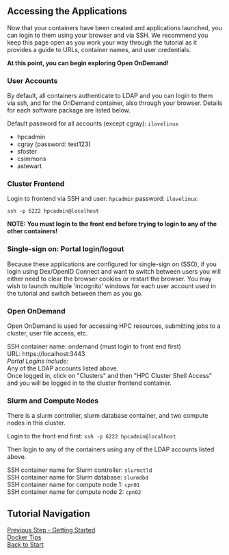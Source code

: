 ## Accessing the Applications

Now that your containers have been created and applications launched, you can login to them using your browser and via SSH.  We recommend you keep this page open as you work your way through the tutorial as it provides a guide to URLs, container names, and user credentials.

**At this point, you can begin exploring Open OnDemand!**


### User Accounts

By default, all containers authenticate to LDAP and you can login to them via ssh, and for the OnDemand container, also through your browser.  Details for each software package are listed below.

Default password for all accounts (except cgray): `ilovelinux`

- hpcadmin
- cgray (password: test123)
- sfoster
- csimmons
- astewart

### Cluster Frontend

Login to frontend via SSH and user: `hpcadmin` password: `ilovelinux`:
```
ssh -p 6222 hpcadmin@localhost
```  
**NOTE: You must login to the front end before trying to login to any of the other containers!**

### Single-sign on: Portal login/logout
Because these applications are configured for single-sign on (SSO), if you login using Dex/OpenID Connect and want to switch between users you will either need to clear the browser cookies or restart the browser.  You may wish to launch multiple 'incognito' windows for each user account used in the tutorial and switch between them as you go.


### Open OnDemand

Open OnDemand is used for accessing HPC resources, submitting jobs to a cluster, user file access, etc.

SSH container name: ondemand (must login to front end first)  
URL: https://localhost:3443  
*Portal Logins include:*  
Any of the LDAP accounts listed above.  
Once logged in, click on "Clusters" and then "HPC Cluster Shell Access" and you will be logged in to the cluster frontend container.



### Slurm and Compute Nodes

There is a slurm controller, slurm database container, and two compute nodes in this cluster.

Login to the front end first:
`ssh -p 6222 hpcadmin@localhost`

Then login to any of the containers using any of the LDAP accounts listed above.  

SSH container name for Slurm controller: `slurmctld`  
SSH container name for Slurm database: `slurmdbd`  
SSH container name for compute node 1: `cpn01`  
SSH container name for compute node 2: `cpn02`  




## Tutorial Navigation
[Previous Step - Getting Started](getting_started.md)  
[Docker Tips](docker_tips.md)  
[Back to Start](../README.md)
